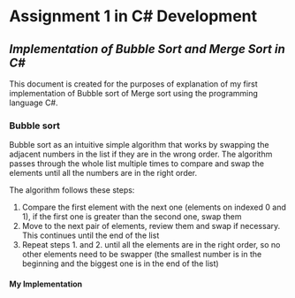 # Assignment 1 in C# Development
## _Implementation of Bubble Sort and Merge Sort in C#_

This document is created for the purposes of explanation of my first implementation of Bubble sort of Merge sort using the programming language C#.

### Bubble sort

Bubble sort as an intuitive simple algorithm that works by swapping the adjacent numbers in the list if they are in the wrong order. The algorithm passes through the whole list multiple times to compare and swap the elements until all the numbers are in the right order.

The algorithm follows these steps:
1. Compare the first element with the next one (elements on indexed 0 and 1), if the first one is greater than the second one, swap them
2. Move to the next pair of elements, review them and swap if necessary. This continues until the end of the list
3. Repeat steps 1. and 2. until all the elements are in the right order, so no other elements need to be swapper (the smallest number is in the beginning and the biggest one is in the end of the list)

#### My Implementation
